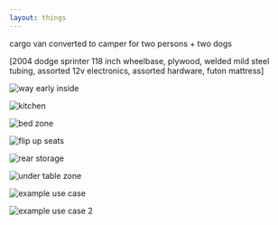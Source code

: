 ```yaml
---
layout: things
---
```


cargo van converted to camper for two persons + two dogs

[2004 dodge sprinter 118 inch wheelbase, plywood, welded mild steel tubing, assorted 12v electronics, assorted hardware, futon mattress]

![way early inside](http://i.imgur.com/3EqWUtj.jpg)

![kitchen](http://i.imgur.com/hp5fXHF.jpg)

![bed zone](http://i.imgur.com/BG57w55.jpg)

![flip up seats](http://i.imgur.com/QBDNiDA.jpg)

![rear storage](http://i.imgur.com/OFldNkv.jpg)

![under table zone](http://i.imgur.com/JmVmpdC.jpg)

![example use case](http://i.imgur.com/7NJLRkV.jpg)

![example use case 2](http://i.imgur.com/n4eeSlJ.jpg)
